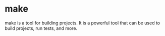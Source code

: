 # make

make is a tool for building projects. It is a powerful tool that can be used to build projects, run tests, and more.
